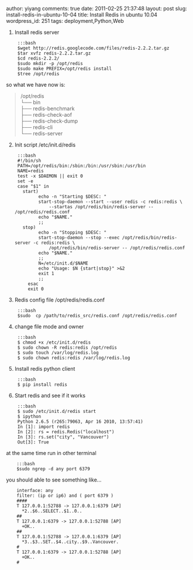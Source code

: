 author: yiyang
comments: true
date: 2011-02-25 21:37:48
layout: post
slug: install-redis-in-ubuntu-10-04
title: Install Redis in ubuntu 10.04
wordpress_id: 251
tags: deployment,Python,Web

1. Install redis server

        :::bash
        $wget http://redis.googlecode.com/files/redis-2.2.2.tar.gz
        $tar xvfz redis-2.2.2.tar.gz 
        $cd redis-2.2.2/
        $sudo mkdir -p /opt/redis
        $sudo make PREFIX=/opt/redis install 
        $tree /opt/redis

so what we have now is:
  <blockquote>
     /opt/redis<br/>
     └── bin<br/>
       ├── redis-benchmark<br/>
       ├── redis-check-aof<br/>
       ├── redis-check-dump<br/>
       ├── redis-cli<br/>
       └── redis-server<br/>
   </blockquote>

2. Init script /etc/init.d/redis

        :::bash
        #!/bin/sh
        PATH=/opt/redis/bin:/sbin:/bin:/usr/sbin:/usr/bin
        NAME=redis
        test -x $DAEMON || exit 0
        set -e
        case "$1" in
          start)
                echo -n "Starting $DESC: "
                start-stop-daemon --start --user redis -c redis:redis \
                    --startas /opt/redis/bin/redis-server -- /opt/redis/redis.conf
                echo "$NAME."
                ;;
          stop)
                echo -n "Stopping $DESC: "
                start-stop-daemon --stop --exec /opt/redis/bin/redis-server -c redis:redis \
                    /opt/redis/bin/redis-server -- /opt/redis/redis.conf
                echo "$NAME."
                ;;
                N=/etc/init.d/$NAME
                echo "Usage: $N {start|stop}" >&2
                exit 1
                ;;
            esac
            exit 0



3. Redis config file /opt/redis/redis.conf

        :::bash
        $sudo  cp /path/to/redis_src/redis.conf /opt/redis/redis.conf

4. change file mode and owner

        :::bash
        $ chmod +x /etc/init.d/redis
        $ sudo chown -R redis:redis /opt/redis
        $ sudo touch /var/log/redis.log
        $ sudo chown redis:redis /var/log/redis.log

5. Install redis python client

        :::bash
        $ pip install redis

6. Start redis and see if it works

        :::bash
        $ sudo /etc/init.d/redis start
        $ ipython
        Python 2.6.5 (r265:79063, Apr 16 2010, 13:57:41) 
        In [1]: import redis
        In [2]: rs = redis.Redis("localhost")
        In [3]: rs.set("city", "Vancouver")
        Out[3]: True


at the same time  run in other terminal

        :::bash
        $sudo ngrep -d any port 6379


you should able to see something like...

        interface: any
        filter: (ip or ip6) and ( port 6379 )
        ####
        T 127.0.0.1:52788 -> 127.0.0.1:6379 [AP]
          *2..$6..SELECT..$1..0..
        ##
        T 127.0.0.1:6379 -> 127.0.0.1:52788 [AP]
          +OK..
        ##
        T 127.0.0.1:52788 -> 127.0.0.1:6379 [AP]
          *3..$3..SET..$4..city..$9..Vancouver.
        #
        T 127.0.0.1:6379 -> 127.0.0.1:52788 [AP]
          +OK..
        #


